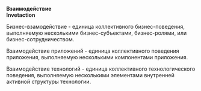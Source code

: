 **Взаимодействие** <br>
**Invetaction**


Бизнес-взамодействие - единица коллективного бизнес-поведения, выполняемую несколькими бизнес-субъектами, бизнес-ролями, или бизнес-сотрудничеством.

Взаимодействие приложений - единица коллективного поведения приложения, выполняемую несколькими компонентами приложения.

Взаимодействие технологий - единица коллективного технологического поведения, выполняемую несколькими элементами внутренней активной структуры технологии.